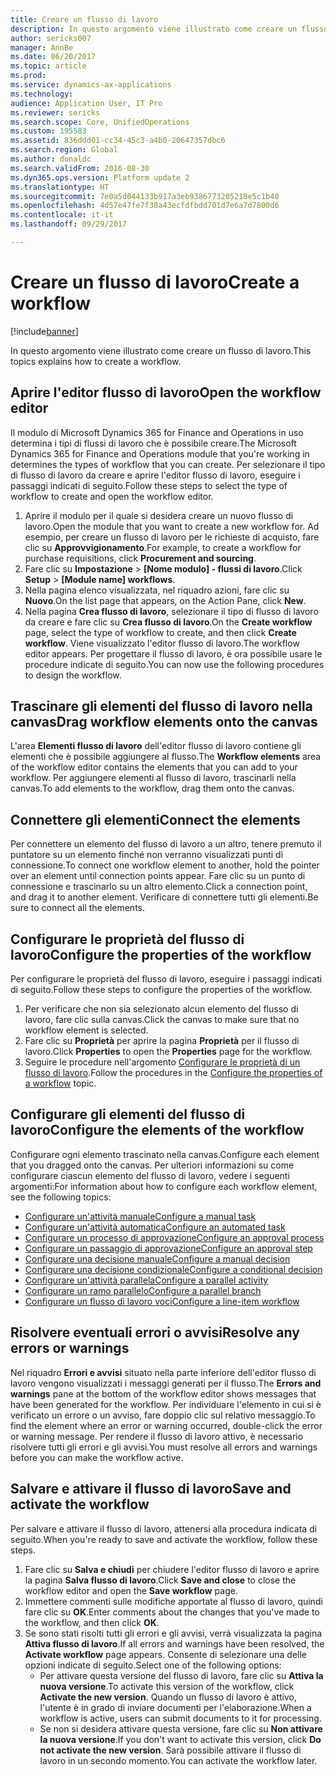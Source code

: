 ```yaml
---
title: Creare un flusso di lavoro
description: In questo argomento viene illustrato come creare un flusso di lavoro.
author: sericks007
manager: AnnBe
ms.date: 06/20/2017
ms.topic: article
ms.prod: 
ms.service: dynamics-ax-applications
ms.technology: 
audience: Application User, IT Pro
ms.reviewer: sericks
ms.search.scope: Core, UnifiedOperations
ms.custom: 195583
ms.assetid: 836ddd01-cc34-45c3-a4b0-20647357dbc6
ms.search.region: Global
ms.author: donaldc
ms.search.validFrom: 2016-08-30
ms.dyn365.ops.version: Platform update 2
ms.translationtype: HT
ms.sourcegitcommit: 7e0a5d044133b917a3eb9386773205218e5c1b40
ms.openlocfilehash: 4d57e47fe7f38a43ecfdfbdd701d7e6a7d7800d6
ms.contentlocale: it-it
ms.lasthandoff: 09/29/2017

---
```


# <a name="create-a-workflow"></a><span data-ttu-id="c4327-103">Creare un flusso di lavoro</span><span class="sxs-lookup"><span data-stu-id="c4327-103">Create a workflow</span></span>

[!include[banner](../includes/banner.md)]


<span data-ttu-id="c4327-104">In questo argomento viene illustrato come creare un flusso di lavoro.</span><span class="sxs-lookup"><span data-stu-id="c4327-104">This topics explains how to create a workflow.</span></span>

<a name="open-the-workflow-editor"></a><span data-ttu-id="c4327-105">Aprire l'editor flusso di lavoro</span><span class="sxs-lookup"><span data-stu-id="c4327-105">Open the workflow editor</span></span>
------------------------

<span data-ttu-id="c4327-106">Il modulo di Microsoft Dynamics 365 for Finance and Operations in uso determina i tipi di flussi di lavoro che è possibile creare.</span><span class="sxs-lookup"><span data-stu-id="c4327-106">The Microsoft Dynamics 365 for Finance and Operations module that you're working in determines the types of workflow that you can create.</span></span> <span data-ttu-id="c4327-107">Per selezionare il tipo di flusso di lavoro da creare e aprire l'editor flusso di lavoro, eseguire i passaggi indicati di seguito.</span><span class="sxs-lookup"><span data-stu-id="c4327-107">Follow these steps to select the type of workflow to create and open the workflow editor.</span></span>

1.  <span data-ttu-id="c4327-108">Aprire il modulo per il quale si desidera creare un nuovo flusso di lavoro.</span><span class="sxs-lookup"><span data-stu-id="c4327-108">Open the module that you want to create a new workflow for.</span></span> <span data-ttu-id="c4327-109">Ad esempio, per creare un flusso di lavoro per le richieste di acquisto, fare clic su **Approvvigionamento**.</span><span class="sxs-lookup"><span data-stu-id="c4327-109">For example, to create a workflow for purchase requisitions, click **Procurement and sourcing**.</span></span>
2.  <span data-ttu-id="c4327-110">Fare clic su **Impostazione** &gt; **\[Nome modulo\] - flussi di lavoro**.</span><span class="sxs-lookup"><span data-stu-id="c4327-110">Click **Setup** &gt; **\[Module name\] workflows**.</span></span>
3.  <span data-ttu-id="c4327-111">Nella pagina elenco visualizzata, nel riquadro azioni, fare clic su **Nuovo**.</span><span class="sxs-lookup"><span data-stu-id="c4327-111">On the list page that appears, on the Action Pane, click **New**.</span></span>
4.  <span data-ttu-id="c4327-112">Nella pagina **Crea flusso di lavoro**, selezionare il tipo di flusso di lavoro da creare e fare clic su **Crea flusso di lavoro**.</span><span class="sxs-lookup"><span data-stu-id="c4327-112">On the **Create workflow** page, select the type of workflow to create, and then click **Create workflow**.</span></span> <span data-ttu-id="c4327-113">Viene visualizzato l'editor flusso di lavoro.</span><span class="sxs-lookup"><span data-stu-id="c4327-113">The workflow editor appears.</span></span> <span data-ttu-id="c4327-114">Per progettare il flusso di lavoro, è ora possibile usare le procedure indicate di seguito.</span><span class="sxs-lookup"><span data-stu-id="c4327-114">You can now use the following procedures to design the workflow.</span></span>

## <a name="drag-workflow-elements-onto-the-canvas"></a><span data-ttu-id="c4327-115">Trascinare gli elementi del flusso di lavoro nella canvas</span><span class="sxs-lookup"><span data-stu-id="c4327-115">Drag workflow elements onto the canvas</span></span>
<span data-ttu-id="c4327-116">L'area **Elementi flusso di lavoro** dell'editor flusso di lavoro contiene gli elementi che è possibile aggiungere al flusso.</span><span class="sxs-lookup"><span data-stu-id="c4327-116">The **Workflow elements** area of the workflow editor contains the elements that you can add to your workflow.</span></span> <span data-ttu-id="c4327-117">Per aggiungere elementi al flusso di lavoro, trascinarli nella canvas.</span><span class="sxs-lookup"><span data-stu-id="c4327-117">To add elements to the workflow, drag them onto the canvas.</span></span>

## <a name="connect-the-elements"></a><span data-ttu-id="c4327-118">Connettere gli elementi</span><span class="sxs-lookup"><span data-stu-id="c4327-118">Connect the elements</span></span>
<span data-ttu-id="c4327-119">Per connettere un elemento del flusso di lavoro a un altro, tenere premuto il puntatore su un elemento finché non verranno visualizzati punti di connessione.</span><span class="sxs-lookup"><span data-stu-id="c4327-119">To connect one workflow element to another, hold the pointer over an element until connection points appear.</span></span> <span data-ttu-id="c4327-120">Fare clic su un punto di connessione e trascinarlo su un altro elemento.</span><span class="sxs-lookup"><span data-stu-id="c4327-120">Click a connection point, and drag it to another element.</span></span> <span data-ttu-id="c4327-121">Verificare di connettere tutti gli elementi.</span><span class="sxs-lookup"><span data-stu-id="c4327-121">Be sure to connect all the elements.</span></span>

## <a name="configure-the-properties-of-the-workflow"></a><span data-ttu-id="c4327-122">Configurare le proprietà del flusso di lavoro</span><span class="sxs-lookup"><span data-stu-id="c4327-122">Configure the properties of the workflow</span></span>
<span data-ttu-id="c4327-123">Per configurare le proprietà del flusso di lavoro, eseguire i passaggi indicati di seguito.</span><span class="sxs-lookup"><span data-stu-id="c4327-123">Follow these steps to configure the properties of the workflow.</span></span>

1.  <span data-ttu-id="c4327-124">Per verificare che non sia selezionato alcun elemento del flusso di lavoro, fare clic sulla canvas.</span><span class="sxs-lookup"><span data-stu-id="c4327-124">Click the canvas to make sure that no workflow element is selected.</span></span>
2.  <span data-ttu-id="c4327-125">Fare clic su **Proprietà** per aprire la pagina **Proprietà** per il flusso di lavoro.</span><span class="sxs-lookup"><span data-stu-id="c4327-125">Click **Properties** to open the **Properties** page for the workflow.</span></span>
3.  <span data-ttu-id="c4327-126">Seguire le procedure nell'argomento [Configurare le proprietà di un flusso di lavoro](configure-workflow-properties.md).</span><span class="sxs-lookup"><span data-stu-id="c4327-126">Follow the procedures in the [Configure the properties of a workflow](configure-workflow-properties.md) topic.</span></span>

## <a name="configure-the-elements-of-the-workflow"></a><span data-ttu-id="c4327-127">Configurare gli elementi del flusso di lavoro</span><span class="sxs-lookup"><span data-stu-id="c4327-127">Configure the elements of the workflow</span></span>
<span data-ttu-id="c4327-128">Configurare ogni elemento trascinato nella canvas.</span><span class="sxs-lookup"><span data-stu-id="c4327-128">Configure each element that you dragged onto the canvas.</span></span> <span data-ttu-id="c4327-129">Per ulteriori informazioni su come configurare ciascun elemento del flusso di lavoro, vedere i seguenti argomenti:</span><span class="sxs-lookup"><span data-stu-id="c4327-129">For information about how to configure each workflow element, see the following topics:</span></span>

-   [<span data-ttu-id="c4327-130">Configurare un'attività manuale</span><span class="sxs-lookup"><span data-stu-id="c4327-130">Configure a manual task</span></span>](configure-manual-task-workflow.md)
-   [<span data-ttu-id="c4327-131">Configurare un'attività automatica</span><span class="sxs-lookup"><span data-stu-id="c4327-131">Configure an automated task</span></span>](configure-automated-task-workflow.md)
-   [<span data-ttu-id="c4327-132">Configurare un processo di approvazione</span><span class="sxs-lookup"><span data-stu-id="c4327-132">Configure an approval process</span></span>](configure-approval-process-workflow.md)
-   [<span data-ttu-id="c4327-133">Configurare un passaggio di approvazione</span><span class="sxs-lookup"><span data-stu-id="c4327-133">Configure an approval step</span></span>](configure-approval-step-workflow.md)
-   [<span data-ttu-id="c4327-134">Configurare una decisione manuale</span><span class="sxs-lookup"><span data-stu-id="c4327-134">Configure a manual decision</span></span>](configure-manual-decision-workflow.md)
-   [<span data-ttu-id="c4327-135">Configurare una decisione condizionale</span><span class="sxs-lookup"><span data-stu-id="c4327-135">Configure a conditional decision</span></span>](configure-conditional-decision-workflow.md)
-   [<span data-ttu-id="c4327-136">Configurare un'attività parallela</span><span class="sxs-lookup"><span data-stu-id="c4327-136">Configure a parallel activity</span></span>](configure-parallel-activity-workflow.md)
-   [<span data-ttu-id="c4327-137">Configurare un ramo parallelo</span><span class="sxs-lookup"><span data-stu-id="c4327-137">Configure a parallel branch</span></span>](configure-parallel-branch-workflow.md)
-   [<span data-ttu-id="c4327-138">Configurare un flusso di lavoro voci</span><span class="sxs-lookup"><span data-stu-id="c4327-138">Configure a line-item workflow</span></span>](configure-line-item-workflow.md)

## <a name="resolve-any-errors-or-warnings"></a><span data-ttu-id="c4327-139">Risolvere eventuali errori o avvisi</span><span class="sxs-lookup"><span data-stu-id="c4327-139">Resolve any errors or warnings</span></span>
<span data-ttu-id="c4327-140">Nel riquadro **Errori e avvisi** situato nella parte inferiore dell'editor flusso di lavoro vengono visualizzati i messaggi generati per il flusso.</span><span class="sxs-lookup"><span data-stu-id="c4327-140">The **Errors and warnings** pane at the bottom of the workflow editor shows messages that have been generated for the workflow.</span></span> <span data-ttu-id="c4327-141">Per individuare l'elemento in cui si è verificato un errore o un avviso, fare doppio clic sul relativo messaggio.</span><span class="sxs-lookup"><span data-stu-id="c4327-141">To find the element where an error or warning occurred, double-click the error or warning message.</span></span> <span data-ttu-id="c4327-142">Per rendere il flusso di lavoro attivo, è necessario risolvere tutti gli errori e gli avvisi.</span><span class="sxs-lookup"><span data-stu-id="c4327-142">You must resolve all errors and warnings before you can make the workflow active.</span></span>

## <a name="save-and-activate-the-workflow"></a><span data-ttu-id="c4327-143">Salvare e attivare il flusso di lavoro</span><span class="sxs-lookup"><span data-stu-id="c4327-143">Save and activate the workflow</span></span>
<span data-ttu-id="c4327-144">Per salvare e attivare il flusso di lavoro, attenersi alla procedura indicata di seguito.</span><span class="sxs-lookup"><span data-stu-id="c4327-144">When you're ready to save and activate the workflow, follow these steps.</span></span>

1.  <span data-ttu-id="c4327-145">Fare clic su **Salva e chiudi** per chiudere l'editor flusso di lavoro e aprire la pagina **Salva flusso di lavoro**.</span><span class="sxs-lookup"><span data-stu-id="c4327-145">Click **Save and close** to close the workflow editor and open the **Save workflow** page.</span></span>
2.  <span data-ttu-id="c4327-146">Immettere commenti sulle modifiche apportate al flusso di lavoro, quindi fare clic su **OK**.</span><span class="sxs-lookup"><span data-stu-id="c4327-146">Enter comments about the changes that you've made to the workflow, and then click **OK**.</span></span>
3.  <span data-ttu-id="c4327-147">Se sono stati risolti tutti gli errori e gli avvisi, verrà visualizzata la pagina **Attiva flusso di lavoro**.</span><span class="sxs-lookup"><span data-stu-id="c4327-147">If all errors and warnings have been resolved, the **Activate workflow** page appears.</span></span> <span data-ttu-id="c4327-148">Consente di selezionare una delle opzioni indicate di seguito.</span><span class="sxs-lookup"><span data-stu-id="c4327-148">Select one of the following options:</span></span>
    -   <span data-ttu-id="c4327-149">Per attivare questa versione del flusso di lavoro, fare clic su **Attiva la nuova versione**.</span><span class="sxs-lookup"><span data-stu-id="c4327-149">To activate this version of the workflow, click **Activate the new version**.</span></span> <span data-ttu-id="c4327-150">Quando un flusso di lavoro è attivo, l'utente è in grado di inviare documenti per l'elaborazione.</span><span class="sxs-lookup"><span data-stu-id="c4327-150">When a workflow is active, users can submit documents to it for processing.</span></span>
    -   <span data-ttu-id="c4327-151">Se non si desidera attivare questa versione, fare clic su **Non attivare la nuova versione**.</span><span class="sxs-lookup"><span data-stu-id="c4327-151">If you don't want to activate this version, click **Do not activate the new version**.</span></span> <span data-ttu-id="c4327-152">Sarà possibile attivare il flusso di lavoro in un secondo momento.</span><span class="sxs-lookup"><span data-stu-id="c4327-152">You can activate the workflow later.</span></span>






